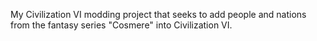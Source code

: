 My Civilization VI modding project that seeks to add people and nations from the fantasy series "Cosmere" into Civilization VI.

